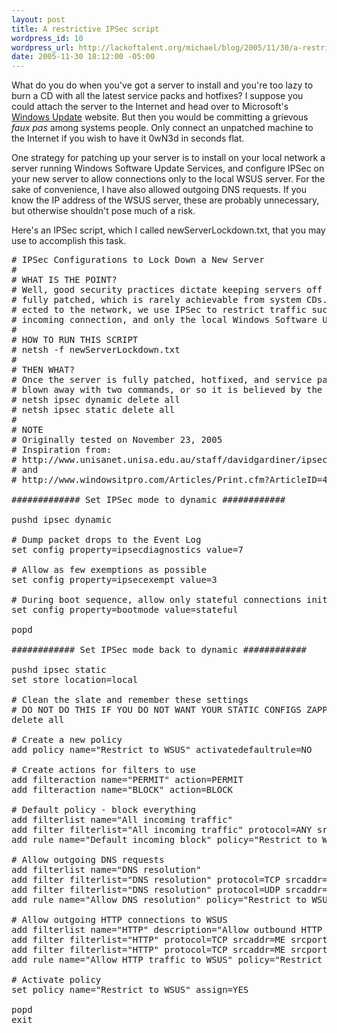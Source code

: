 ```yaml
--- 
layout: post
title: A restrictive IPSec script
wordpress_id: 10
wordpress_url: http://lackoftalent.org/michael/blog/2005/11/30/a-restrictive-ipsec-script/
date: 2005-11-30 18:12:00 -05:00
---
```

What do you do when you've got a server to install and you're too lazy to burn a CD with all the latest service packs and hotfixes? I suppose you could attach the server to the Internet and head over to Microsoft's <a href="http://windowsupdate.microsoft.com/">Windows Update</a> website. But then you would be committing a grievous <em>faux pas</em> among systems people. Only connect an unpatched machine to the Internet if you wish to have it 0wN3d in seconds flat.

One strategy for patching up your server is to install on your local network a server running Windows Software Update Services, and configure IPSec on your new server to allow connections only to the local WSUS server. For the sake of convenience, I have also allowed outgoing DNS requests. If you know the IP address of the WSUS server, these are probably unnecessary, but otherwise shouldn't pose much of a risk.

Here's an IPSec script, which I called newServerLockdown.txt, that you may use to accomplish this task.

<pre>
# IPSec Configurations to Lock Down a New Server
#
# WHAT IS THE POINT?
# Well, good security practices dictate keeping servers off the network until they have been
# fully patched, which is rarely achievable from system CDs. Thus, before a server is conn-
# ected to the network, we use IPSec to restrict traffic such that no host may initiate an
# incoming connection, and only the local Windows Software Update Server may be contacted.
#
# HOW TO RUN THIS SCRIPT
# netsh -f newServerLockdown.txt
#
# THEN WHAT?
# Once the server is fully patched, hotfixed, and service packed, these IPSec rules may be
# blown away with two commands, or so it is believed by the author:
# netsh ipsec dynamic delete all
# netsh ipsec static delete all
#
# NOTE
# Originally tested on November 23, 2005
# Inspiration from:
# http://www.unisanet.unisa.edu.au/staff/davidgardiner/ipsec/netsh-script.txt
# and
# http://www.windowsitpro.com/Articles/Print.cfm?ArticleID=41571

############# Set IPSec mode to dynamic ############

pushd ipsec dynamic

# Dump packet drops to the Event Log
set config property=ipsecdiagnostics value=7

# Allow as few exemptions as possible
set config property=ipsecexempt value=3

# During boot sequence, allow only stateful connections initiated by the server
set config property=bootmode value=stateful

popd

############ Set IPSec mode back to dynamic ############

pushd ipsec static
set store location=local

# Clean the slate and remember these settings
# DO NOT DO THIS IF YOU DO NOT WANT YOUR STATIC CONFIGS ZAPPED!
delete all

# Create a new policy
add policy name="Restrict to WSUS" activatedefaultrule=NO

# Create actions for filters to use
add filteraction name="PERMIT" action=PERMIT
add filteraction name="BLOCK" action=BLOCK

# Default policy - block everything
add filterlist name="All incoming traffic"
add filter filterlist="All incoming traffic" protocol=ANY srcaddr=ANY dstaddr=ANY description="Block all incoming traffic"
add rule name="Default incoming block" policy="Restrict to WSUS" filterlist="All incoming traffic" filteraction="BLOCK"

# Allow outgoing DNS requests
add filterlist name="DNS resolution"
add filter filterlist="DNS resolution" protocol=TCP srcaddr=ME srcport=0 dstaddr=DNS dstport=53 mirrored=YES
add filter filterlist="DNS resolution" protocol=UDP srcaddr=ME srcport=0 dstaddr=DNS dstport=53 mirrored=YES
add rule name="Allow DNS resolution" policy="Restrict to WSUS" filterlist="DNS resolution" filteraction="PERMIT"

# Allow outgoing HTTP connections to WSUS
add filterlist name="HTTP" description="Allow outbound HTTP connections to WSUS"
add filter filterlist="HTTP" protocol=TCP srcaddr=ME srcport=0 dstaddr=YOUR.WSUS.HOST.NAME dstport=80 mirrored=YES
add filter filterlist="HTTP" protocol=TCP srcaddr=ME srcport=0 dstaddr=YOUR.WSUS.HOST.NAME dstport=443 mirrored=YES
add rule name="Allow HTTP traffic to WSUS" policy="Restrict to WSUS" filterlist="HTTP" filteraction="PERMIT"

# Activate policy
set policy name="Restrict to WSUS" assign=YES

popd
exit
</pre>
